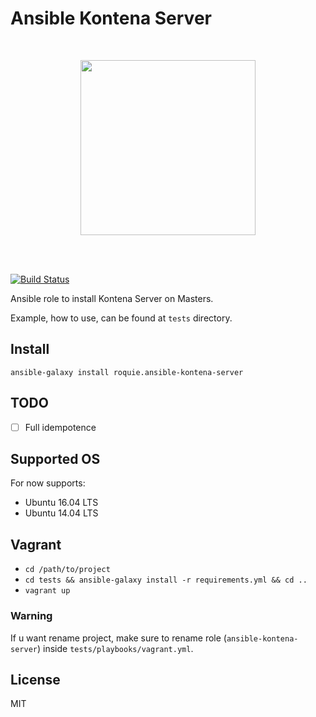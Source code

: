 # Ansible Kontena Server

<br />

<p align="center">
    <a href="https://kontena.io/">
        <img src="https://kontena.io/images/kontena-logo.svg" width="280">
    </a>
</p>

<br />
<br />

[![Build Status](https://travis-ci.org/roquie/ansible-kontena-server.svg?branch=master)](https://travis-ci.org/roquie/ansible-kontena-server)

Ansible role to install Kontena Server on Masters.

Example, how to use, can be found at `tests` directory.


## Install

```
ansible-galaxy install roquie.ansible-kontena-server
```

## TODO

* [ ] Full idempotence

## Supported OS

For now supports:
* Ubuntu 16.04 LTS
* Ubuntu 14.04 LTS

## Vagrant

* `cd /path/to/project`
* `cd tests && ansible-galaxy install -r requirements.yml && cd ..`
* `vagrant up` 

### Warning
    
If u want rename project, make sure to rename role (`ansible-kontena-server`) inside `tests/playbooks/vagrant.yml`.


## License

MIT
